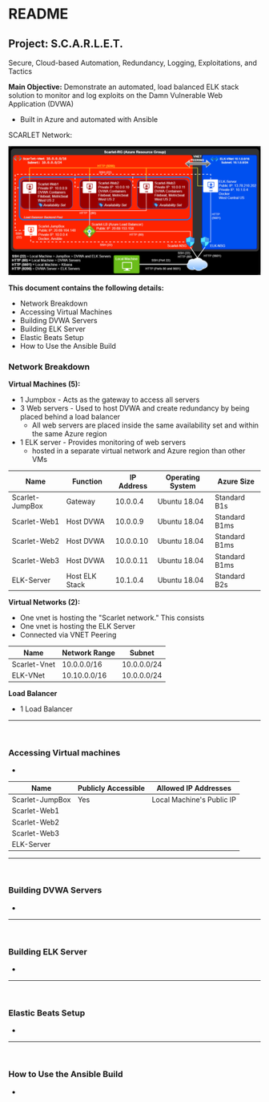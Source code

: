 # README
## **Project:** S.C.A.R.L.E.T.
Secure, Cloud-based Automation, Redundancy, Logging, Exploitations, and Tactics 

 **Main Objective:** Demonstrate an automated, load balanced ELK stack solution to monitor and log exploits on the Damn Vulnerable Web Application (DVWA)
   - Built in Azure and automated with Ansible

SCARLET Network:

![Link an image](https://raw.githubusercontent.com/DigitalHammer/Scarlet/main/network-diagram.png "Scarlet Network Diagram")

**This document contains the following details:**
- Network Breakdown
- Accessing Virtual Machines
- Building DVWA Servers
- Building ELK Server
- Elastic Beats Setup
- How to Use the Ansible Build

### **Network Breakdown**
**Virtual Machines (5):**
  - 1 Jumpbox - Acts as the gateway to access all servers
  - 3 Web servers - Used to host DVWA and create redundancy by being placed behind a load balancer
    - All web servers are placed inside the same availability set and within the same Azure region
  - 1 ELK server - Provides monitoring of web servers
    - hosted in a separate virtual network and Azure region than other VMs

| Name     | Function | IP Address | Operating System | Azure Size |
|----------|----------|------------|------------------|------------------|
| Scarlet-JumpBox | Gateway  | 10.0.0.4   | Ubuntu 18.04 | Standard B1s |
| Scarlet-Web1    | Host DVWA | 10.0.0.9  | Ubuntu 18.04 | Standard B1ms |
| Scarlet-Web2    | Host DVWA | 10.0.0.10 | Ubuntu 18.04 | Standard B1ms |
| Scarlet-Web3    | Host DVWA | 10.0.0.11 | Ubuntu 18.04 | Standard B1ms |
| ELK-Server     | Host ELK Stack | 10.1.0.4 | Ubuntu 18.04 | Standard B2s |

**Virtual Networks (2):**
  - One vnet is hosting the "Scarlet network." This consists 
  - One vnet is hosting the ELK Server
  - Connected via VNET Peering

| Name     | Network Range | Subnet |
|----------|----------|------------|
| Scarlet-Vnet | 10.0.0.0/16  | 10.0.0.0/24
| ELK-VNet   | 10.10.0.0/16| 10.0.0.0/24



**Load Balancer**
- 1 Load Balancer


---
<br>

### Accessing Virtual machines
- 

| Name     | Publicly Accessible | Allowed IP Addresses |
|----------|---------------------|----------------------|
| Scarlet-JumpBox | Yes              | Local Machine's Public IP    |
| Scarlet-Web1 |  |                      |
| Scarlet-Web2 |                     |                      |
| Scarlet-Web3 |                     |                      |
| ELK-Server |                     |                      |

---
<br>

### **Building DVWA Servers**
- 
---
<br>

### **Building ELK Server**
-
---
<br>

### **Elastic Beats Setup**
- 
---
<br>

### **How to Use the Ansible Build**
- 
  



